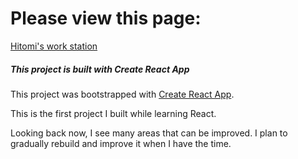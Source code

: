 # Please view this page:
[Hitomi's work station](https://hitomiyang.github.io/)

##### This project is built with Create React App

This project was bootstrapped with [Create React App](https://github.com/facebook/create-react-app).

This is the first project I built while learning React. 

Looking back now, I see many areas that can be improved. I plan to gradually rebuild and improve it when I have the time.
